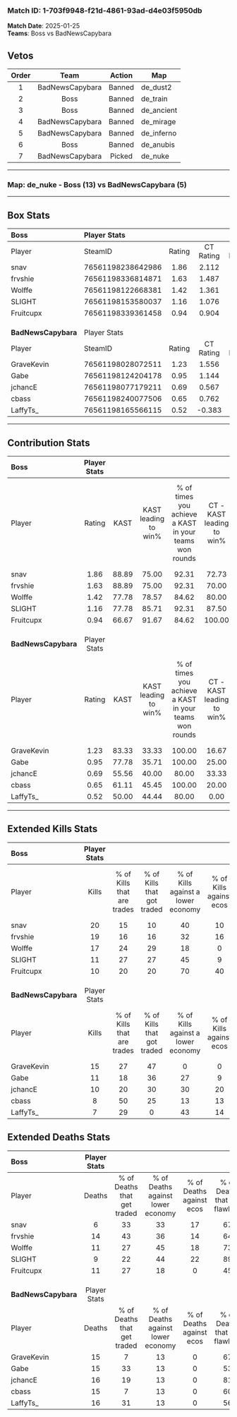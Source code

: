 ### Match ID: 1-703f9948-f21d-4861-93ad-d4e03f5950db  
**Match Date**: 2025-01-25  
**Teams**: Boss vs BadNewsCapybara  

## Vetos  

| Order | Team | Action | Map |
| :---: | :--: | :----: | --- |
| 1 | BadNewsCapybara | Banned | de_dust2 |
| 2 | Boss | Banned | de_train |
| 3 | Boss | Banned | de_ancient |
| 4 | BadNewsCapybara | Banned | de_mirage |
| 5 | BadNewsCapybara | Banned | de_inferno |
| 6 | Boss | Banned | de_anubis |
| 7 | BadNewsCapybara | Picked | de_nuke |

---  

### **Map**: de_nuke - Boss (13) vs BadNewsCapybara (5)  
---  

## Box Stats  

| **Boss**            | Player Stats      |        |           |          |       |       |       |         |        |      |     |
| :- | :- | :-: | :-: | :-: | :-: | :-: | :-: | :-: | :-: | :-: | :-: |
| Player              | SteamID           | Rating | CT Rating | T Rating | KAST  |  ADR  | Kills | Assists | Deaths | K/D  | HS% |
| snav                | 76561198238642986 |  1.86  |   2.112   |  1.534   | 88.89 | 105.2 |  20   |    5    |   6    | 3.33 | 40  |
| frvshie             | 76561198336814871 |  1.63  |   1.487   |  2.486   | 88.89 | 119.3 |  19   |    8    |   14   | 1.36 | 52  |
| Wolffe              | 76561198122668381 |  1.42  |   1.361   |  1.799   | 77.78 | 86.4  |  17   |    4    |   11   | 1.55 | 64  |
| SLIGHT              | 76561198153580037 |  1.16  |   1.076   |  1.498   | 77.78 | 76.3  |  11   |    4    |   9    | 1.22 | 63  |
| Fruitcupx           | 76561198339361458 |  0.94  |   0.904   |  1.273   | 66.67 | 59.7  |  10   |    8    |   11   | 0.91 | 30  |
|                     |                   |        |           |          |       |       |       |         |        |      |     |
|                     |                   |        |           |          |       |       |       |         |        |      |     |
|                     |                   |        |           |          |       |       |       |         |        |      |     |
| **BadNewsCapybara** | Player Stats      |        |           |          |       |       |       |         |        |      |     |
| Player              | SteamID           | Rating | CT Rating | T Rating | KAST  |  ADR  | Kills | Assists | Deaths | K/D  | HS% |
| GraveKevin          | 76561198028072511 |  1.23  |   1.556   |  1.117   | 83.33 | 88.2  |  15   |    1    |   15   | 1.00 | 66  |
| Gabe                | 76561198124204178 |  0.95  |   1.144   |  1.081   | 77.78 | 69.7  |  11   |    3    |   15   | 0.73 | 90  |
| jchancE             | 76561198077179211 |  0.69  |   0.567   |  0.889   | 55.56 | 64.4  |  10   |    2    |   16   | 0.63 | 70  |
| cbass               | 76561198240077506 |  0.65  |   0.762   |  0.635   | 61.11 | 57.3  |   8   |    3    |   15   | 0.53 | 62  |
| LaffyTs_            | 76561198165566115 |  0.52  |  -0.383   |  1.190   | 50.00 | 62.8  |   7   |    5    |   16   | 0.44 | 57  |
---  

## Contribution Stats  

| **Boss**            | Player Stats |       |                      |                                                        |                           |                                                             |                          |                                                            |
| :- | :-: | :-: | :-: | :-: | :-: | :-: | :-: | :-: |
| Player              |    Rating    | KAST  | KAST leading to win% | % of times you achieve a KAST in your teams won rounds | CT - KAST leading to win% | CT - % of times you achieve a KAST in your teams won rounds | T - KAST leading to win% | T - % of times you achieve a KAST in your teams won rounds |
| snav                |     1.86     | 88.89 |        75.00         |                         92.31                          |           72.73           |                           100.00                            |          80.00           |                           80.00                            |
| frvshie             |     1.63     | 88.89 |        75.00         |                         92.31                          |           70.00           |                            87.50                            |          83.33           |                           100.00                           |
| Wolffe              |     1.42     | 77.78 |        78.57         |                         84.62                          |           80.00           |                           100.00                            |          75.00           |                           60.00                            |
| SLIGHT              |     1.16     | 77.78 |        85.71         |                         92.31                          |           87.50           |                            87.50                            |          83.33           |                           100.00                           |
| Fruitcupx           |     0.94     | 66.67 |        91.67         |                         84.62                          |          100.00           |                           100.00                            |          75.00           |                           60.00                            |
|                     |              |       |                      |                                                        |                           |                                                             |                          |                                                            |
|                     |              |       |                      |                                                        |                           |                                                             |                          |                                                            |
|                     |              |       |                      |                                                        |                           |                                                             |                          |                                                            |
| **BadNewsCapybara** | Player Stats |       |                      |                                                        |                           |                                                             |                          |                                                            |
| Player              |    Rating    | KAST  | KAST leading to win% | % of times you achieve a KAST in your teams won rounds | CT - KAST leading to win% | CT - % of times you achieve a KAST in your teams won rounds | T - KAST leading to win% | T - % of times you achieve a KAST in your teams won rounds |
| GraveKevin          |     1.23     | 83.33 |        33.33         |                         100.00                         |           16.67           |                           100.00                            |          44.44           |                           100.00                           |
| Gabe                |     0.95     | 77.78 |        35.71         |                         100.00                         |           25.00           |                           100.00                            |          40.00           |                           100.00                           |
| jchancE             |     0.69     | 55.56 |        40.00         |                         80.00                          |           33.33           |                           100.00                            |          42.86           |                           75.00                            |
| cbass               |     0.65     | 61.11 |        45.45         |                         100.00                         |           20.00           |                           100.00                            |          66.67           |                           100.00                           |
| LaffyTs_            |     0.52     | 50.00 |        44.44         |                         80.00                          |           0.00            |                            0.00                             |          44.44           |                           100.00                           |
---  

## Extended Kills Stats  

| **Boss**            | Player Stats |                            |                            |                                    |                         |                              |                                 |                                       |                    |           |
| :- | :-: | :-: | :-: | :-: | :-: | :-: | :-: | :-: | :-: | :-: |
| Player              |    Kills     | % of Kills that are trades | % of Kills that got traded | % of Kills against a lower economy | % of Kills against ecos | % of Kills that are flawless | % of Kills that are close duels | % of Kills that are assisted by flash | Pistol Round Kills | AWP Kills |
| snav                |      20      |             15             |             10             |                 40                 |           10            |              60              |                0                |                   0                   |         1          |     1     |
| frvshie             |      19      |             16             |             16             |                 32                 |           16            |              58              |                5                |                   0                   |         0          |     2     |
| Wolffe              |      17      |             24             |             29             |                 18                 |            0            |              65              |               12                |                   0                   |         0          |     3     |
| SLIGHT              |      11      |             27             |             27             |                 45                 |            9            |              64              |                0                |                   9                   |         4          |     2     |
| Fruitcupx           |      10      |             20             |             20             |                 70                 |           40            |              80              |               10                |                   0                   |         0          |     0     |
|                     |              |                            |                            |                                    |                         |                              |                                 |                                       |                    |           |
|                     |              |                            |                            |                                    |                         |                              |                                 |                                       |                    |           |
|                     |              |                            |                            |                                    |                         |                              |                                 |                                       |                    |           |
| **BadNewsCapybara** | Player Stats |                            |                            |                                    |                         |                              |                                 |                                       |                    |           |
| Player              |    Kills     | % of Kills that are trades | % of Kills that got traded | % of Kills against a lower economy | % of Kills against ecos | % of Kills that are flawless | % of Kills that are close duels | % of Kills that are assisted by flash | Pistol Round Kills | AWP Kills |
| GraveKevin          |      15      |             27             |             47             |                 0                  |            0            |              60              |               13                |                   0                   |         0          |     3     |
| Gabe                |      11      |             18             |             36             |                 27                 |            9            |              55              |                9                |                   0                   |         0          |     1     |
| jchancE             |      10      |             20             |             30             |                 30                 |           20            |              60              |                0                |                   0                   |         2          |     0     |
| cbass               |      8       |             50             |             25             |                 13                 |           13            |              75              |               25                |                   0                   |         0          |     1     |
| LaffyTs_            |      7       |             29             |             0              |                 43                 |           14            |             100              |                0                |                   0                   |         0          |     1     |
## Extended Deaths Stats  

| **Boss**            | Player Stats |                             |                                   |                          |                               |                            |                           |               |
| :- | :-: | :-: | :-: | :-: | :-: | :-: | :-: | :-: |
| Player              |    Deaths    | % of Deaths that get traded | % of Deaths against lower economy | % of Deaths against ecos | % of Deaths that are flawless | % of Deaths that are close | % of Deaths while blinded | Deaths to AWP |
| snav                |      6       |             33              |                33                 |            17            |              67               |             0              |             0             |       0       |
| frvshie             |      14      |             43              |                36                 |            14            |              64               |             14             |             0             |       0       |
| Wolffe              |      11      |             27              |                45                 |            18            |              73               |             18             |             0             |       1       |
| SLIGHT              |      9       |             22              |                44                 |            22            |              89               |             0              |             0             |       1       |
| Fruitcupx           |      11      |             27              |                18                 |            0             |              45               |             9              |             0             |       0       |
|                     |              |                             |                                   |                          |                               |                            |                           |               |
|                     |              |                             |                                   |                          |                               |                            |                           |               |
|                     |              |                             |                                   |                          |                               |                            |                           |               |
| **BadNewsCapybara** | Player Stats |                             |                                   |                          |                               |                            |                           |               |
| Player              |    Deaths    | % of Deaths that get traded | % of Deaths against lower economy | % of Deaths against ecos | % of Deaths that are flawless | % of Deaths that are close | % of Deaths while blinded | Deaths to AWP |
| GraveKevin          |      15      |              7              |                13                 |            0             |              67               |             0              |             0             |       1       |
| Gabe                |      15      |             33              |                13                 |            0             |              53               |             13             |             7             |       1       |
| jchancE             |      16      |             19              |                13                 |            0             |              81               |             0              |             0             |       2       |
| cbass               |      15      |              7              |                13                 |            0             |              60               |             0              |             0             |       1       |
| LaffyTs_            |      16      |             31              |                13                 |            0             |              56               |             13             |             0             |       0       |
